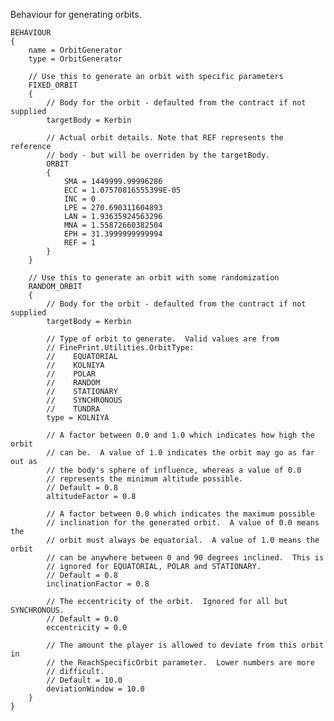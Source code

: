 Behaviour for generating orbits.

    BEHAVIOUR
    {
        name = OrbitGenerator
        type = OrbitGenerator

        // Use this to generate an orbit with specific parameters
        FIXED_ORBIT
        {
            // Body for the orbit - defaulted from the contract if not supplied
            targetBody = Kerbin

            // Actual orbit details. Note that REF represents the reference
            // body - but will be overriden by the targetBody.
            ORBIT
            {
                SMA = 1449999.99996286
                ECC = 1.07570816555399E-05
                INC = 0
                LPE = 270.690311604893
                LAN = 1.93635924563296
                MNA = 1.55872660382504
                EPH = 31.3999999999994
                REF = 1
            }
        }

        // Use this to generate an orbit with some randomization
        RANDOM_ORBIT
        {
            // Body for the orbit - defaulted from the contract if not supplied
            targetBody = Kerbin

            // Type of orbit to generate.  Valid values are from
            // FinePrint.Utilities.OrbitType:
            //    EQUATORIAL
            //    KOLNIYA
            //    POLAR
            //    RANDOM
            //    STATIONARY
            //    SYNCHRONOUS
            //    TUNDRA
            type = KOLNIYA

            // A factor between 0.0 and 1.0 which indicates how high the orbit
            // can be.  A value of 1.0 indicates the orbit may go as far out as
            // the body's sphere of influence, whereas a value of 0.0
            // represents the minimum altitude possible.
            // Default = 0.8
            altitudeFactor = 0.8

            // A factor between 0.0 which indicates the maximum possible
            // inclination for the generated orbit.  A value of 0.0 means the
            // orbit must always be equatorial.  A value of 1.0 means the orbit
            // can be anywhere between 0 and 90 degrees inclined.  This is
            // ignored for EQUATORIAL, POLAR and STATIONARY.
            // Default = 0.8
            inclinationFactor = 0.8

            // The eccentricity of the orbit.  Ignored for all but SYNCHRONOUS.
            // Default = 0.0
            eccentricity = 0.0

            // The amount the player is allowed to deviate from this orbit in
            // the ReachSpecificOrbit parameter.  Lower numbers are more
            // difficult.
            // Default = 10.0
            deviationWindow = 10.0
        }
    }
